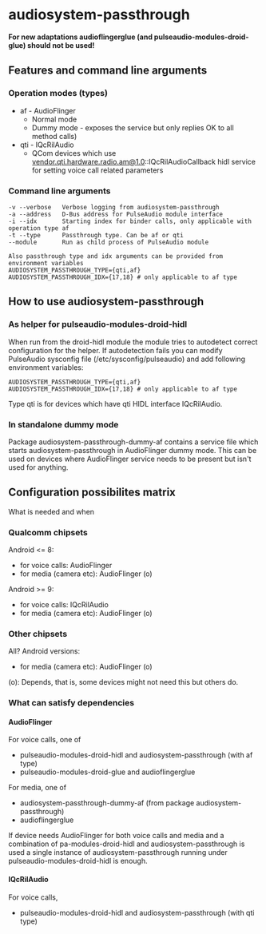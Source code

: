 audiosystem-passthrough
=======================

**For new adaptations audioflingerglue (and pulseaudio-modules-droid-glue)
should not be used!**

Features and command line arguments
-----------------------------------

### Operation modes (types)

 * af - AudioFlinger
   * Normal mode
   * Dummy mode - exposes the service but only replies OK to all method calls)
 * qti - IQcRilAudio
   * QCom devices which use vendor.qti.hardware.radio.am@1.0::IQcRilAudioCallback
     hidl service for setting voice call related parameters

### Command line arguments

    -v --verbose   Verbose logging from audiosystem-passthrough
    -a --address   D-Bus address for PulseAudio module interface
    -i --idx       Starting index for binder calls, only applicable with operation type af
    -t --type      Passthrough type. Can be af or qti
    --module       Run as child process of PulseAudio module

    Also passthrough type and idx arguments can be provided from environment variables
    AUDIOSYSTEM_PASSTHROUGH_TYPE={qti,af}
    AUDIOSYSTEM_PASSTHROUGH_IDX={17,18} # only applicable to af type

How to use audiosystem-passthrough
----------------------------------

### As helper for pulseaudio-modules-droid-hidl

When run from the droid-hidl module the module tries to autodetect correct
configuration for the helper. If autodetection fails you can modify
PulseAudio sysconfig file (/etc/sysconfig/pulseaudio) and add following
environment variables:

    AUDIOSYSTEM_PASSTHROUGH_TYPE={qti,af}
    AUDIOSYSTEM_PASSTHROUGH_IDX={17,18} # only applicable to af type

Type qti is for devices which have qti HIDL interface IQcRilAudio.

### In standalone dummy mode

Package audiosystem-passthrough-dummy-af contains a service file which starts
audiosystem-passthrough in AudioFlinger dummy mode.
This can be used on devices where AudioFlinger service needs to be present
but isn't used for anything.

Configuration possibilites matrix
---------------------------------

What is needed and when

### Qualcomm chipsets

Android <= 8:
 * for voice calls: AudioFlinger
 * for media (camera etc): AudioFlinger (o)

Android >= 9:
 * for voice calls: IQcRilAudio
 * for media (camera etc): AudioFlinger (o)

### Other chipsets

All? Android versions:
 * for media (camera etc): AudioFlinger (o)

(o): Depends, that is, some devices might not need this but others do.

### What can satisfy dependencies

#### AudioFlinger

For voice calls, one of
 * pulseaudio-modules-droid-hidl and audiosystem-passthrough (with af type)
 * pulseaudio-modules-droid-glue and audioflingerglue

For media, one of
 * audiosystem-passthrough-dummy-af (from package audiosystem-passthrough)
 * audioflingerglue

If device needs AudioFlinger for both voice calls and media and a combination
of pa-modules-droid-hidl and audiosystem-passthrough is used a single instance
of audiosystem-passthrough running under pulseaudio-modules-droid-hidl is
enough.

#### IQcRilAudio

For voice calls,
 * pulseaudio-modules-droid-hidl and audiosystem-passthrough (with qti type)
